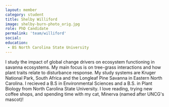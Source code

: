 ```yaml
---
layout: member
category: student
title: Shelby Williford
image: shelby-burn-photo_orig.jpg
role: PhD Candidate
permalink: 'team/williford'
social:
education:
 - BS North Carolina State University
---
```


I study the impact of global change drivers on ecosystem functioning in savanna ecosystems. My main focus is on tree-grass interactions and how plant traits relate to disturbance response. My study systems are Kruger National Park, South Africa and the Longleaf Pine Savanna in Eastern North Carolina. I recieved a B.S in Environmental Sciences and a B.S. in Plant Biology from North Carolina State University. I love reading, trying new coffee shops, and spending time with my cat, Minerva (named after UNCG's mascot)!
